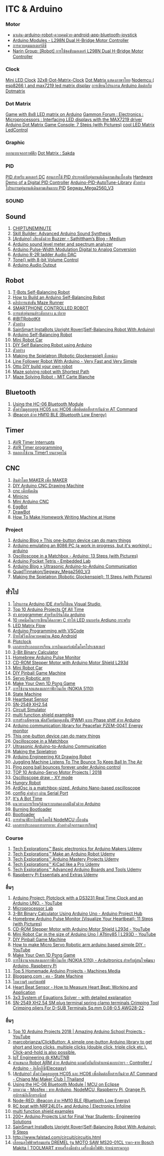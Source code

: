 # ITC & Arduino

### Motor 
- [มาเล่น-arduino-robot-ควบคุมด้วย-android-app-bluetooth-joystick](http://thaiopensource.org/%E0%B8%A1%E0%B8%B2%E0%B9%80%E0%B8%A5%E0%B9%88%E0%B8%99-arduino-robot-%E0%B8%84%E0%B8%A7%E0%B8%9A%E0%B8%84%E0%B8%B8%E0%B8%A1%E0%B8%94%E0%B9%89%E0%B8%A7%E0%B8%A2-android-app-bluetooth-joystick-%E0%B8%81/)
- [Arduino Modules - L298N Dual H-Bridge Motor Controller](https://www.instructables.com/id/Arduino-Modules-L298N-Dual-H-Bridge-Motor-Controll/)
- [การควบคุมมอเตอร์ดีซี](https://www.ioxhop.com/article/99/%E0%B8%81%E0%B8%B2%E0%B8%A3%E0%B8%84%E0%B8%A7%E0%B8%9A%E0%B8%84%E0%B8%B8%E0%B8%A1%E0%B8%A1%E0%B8%AD%E0%B9%80%E0%B8%95%E0%B8%AD%E0%B8%A3%E0%B9%8C%E0%B8%94%E0%B8%B5%E0%B8%8B%E0%B8%B5)
- [Narin Group: [Robot] การใช้ชุดขับมอเตอร์ L298N Dual H-Bridge Motor Controller](http://naringroup.blogspot.com/2016/03/robot-l298n-dual-h-bridge-motor.html)

### Clock
[Mini LED Clock](https://123led.wordpress.com/mini-led-clock/)
[32x8-Dot-Matrix-Clock](https://github.com/ioxhop/32x8-Dot-Matrix-Clock/tree/master/Clock_ESP8266)
[Dot Matrix แสดงภาษาไทย](https://www.youtube.com/user/mrcybero/search?query=DOT)
[Nodemcu ( esp8266 ) and max7219 led matrix display](https://www.youtube.com/watch?v=dzuMXUQwKx8)
[การเขียนโปรแกรม Arduino ติดต่อกับ Dotmatrix](https://www.youtube.com/watch?v=GjYIhbgLgCc)

### Dot Matrix
[Game with 8x8 LED matrix on Arduino](http://blog.itdxer.com/2016/09/26/arduino-game.html)
[Gammon Forum : Electronics : Microprocessors : Interfacing LED displays with the MAX7219 driver](http://www.gammon.com.au/forum/?id=11516)
[Arduino Dot Matrix Game Console: 7 Steps (with Pictures)](https://www.instructables.com/id/Arduino-Dot-Matrix-Game-Console/)
[cool LED Matrix](https://www.facebook.com/watch/?v=548443945598391)
[LedControl](http://wayoda.github.io/LedControl/pages/software)

### Graphic
[ออกแบบจอกราฟฟิก](https://www.facebook.com/groups/arduino.thai/permalink/3079294805446609/)
[Dot Matrix : Sakda](https://www.facebook.com/groups/arduino.thai/permalink/3443815432327876/)

### PID 
[PID สำหรับ มอเตอร์ DC](https://medium.com/@waratep/pid-%E0%B8%AA%E0%B8%B3%E0%B8%AB%E0%B8%A3%E0%B8%B1%E0%B8%9A-%E0%B8%A1%E0%B8%AD%E0%B9%80%E0%B8%95%E0%B8%AD%E0%B8%A3%E0%B9%8C-dc-8014f79b5a7d)
[สอนการใช้ PID ประยุกต์กับหุ่นยนต์เดินตามเส้นเบื้องต้น](https://www.youtube.com/watch?v=zVbqXbINK68)
[Hardware Demo of a Digital PID Controller](https://www.youtube.com/watch?v=fusr9eTceEo)
[Arduino-PID-AutoTune-Library](https://github.com/br3ttb/Arduino-PID-AutoTune-Library)
[ตัวอย่างโปรแกรมหุ่นยนต์เดินตามเส้นแบบ PID](http://www.princebot.net/article/12/%E0%B8%95%E0%B8%B1%E0%B8%A7%E0%B8%AD%E0%B8%A2%E0%B9%88%E0%B8%B2%E0%B8%87%E0%B9%82%E0%B8%9B%E0%B8%A3%E0%B9%81%E0%B8%81%E0%B8%A3%E0%B8%A1%E0%B8%AB%E0%B8%B8%E0%B9%88%E0%B8%99%E0%B8%A2%E0%B8%99%E0%B8%95%E0%B9%8C%E0%B9%80%E0%B8%94%E0%B8%B4%E0%B8%99%E0%B8%95%E0%B8%B2%E0%B8%A1%E0%B9%80%E0%B8%AA%E0%B9%89%E0%B8%99%E0%B9%81%E0%B8%9A%E0%B8%9A-pid-%E0%B8%A2%E0%B9%89%E0%B8%B3%E0%B8%99%E0%B8%B0%E0%B8%95%E0%B8%B1%E0%B8%A7%E0%B8%AD%E0%B8%A2%E0%B9%88%E0%B8%B2%E0%B8%87-555?fbclid=IwAR2NVzwmXdKiw4FscjEYYgxv3u5igfzFLtJnnEiq31QDFzd4GaytqM1-DLo)
[Segway_Mega2560_V3](https://github.com/QuadTinnakon/Segway_Mega2560_V3)

### SOUND 

<h2>Sound </h2>
<ol>
    <li> <a href="http://chiptuneminute.blogspot.com/">CHIPTUNEMINUTE </a></li>
    <li> <a href="https://makezine.com/projects/make-35/advanced-arduino-sound-synthesis/">Skill Builder: Advanced Arduino Sound Synthesis </a></li> 
    <li> <a href="https://medium.com/sathittham/arduino-%E0%B9%80%E0%B8%AA%E0%B8%B5%E0%B8%A2%E0%B8%87%E0%B8%94%E0%B8%B1%E0%B8%87%E0%B8%94%E0%B9%89%E0%B8%A7%E0%B8%A2-buzzer-b32b0482e8d8   ">[Arduino] เสียงดังด้วย Buzzer – Sathittham’s Blog – Medium </a></li> 
    <li> <a href="https://blog.yavilevich.com/2016/08/arduino-sound-level-meter-and-spectrum-analyzer/">Arduino sound level meter and spectrum analyzer </a></li>
    <li> <a href="https://www.instructables.com/id/Arduino-Pulse-Width-Modulation-Digital-to-Analog-C/">Arduino Pulse-Width Modulation Digital to Analog Conversion </a></li>
    <li> <a href="http://pcarduino.blogspot.com/2013/11/arduino-r-2r-ladder-audio-dac.html">Arduino R-2R ladder Audio DAC </a></li>  
    <li> <a href="https://create.arduino.cc/projecthub/connornishijima/tone-with-8-bit-volume-control-no-extra-components-370c66?ref=platform&ref_id=424_recent___&offset=8">Tone() with 8-bit Volume Control </a></li>
    <li> <a href="https://www.instructables.com/id/Arduino-Audio-Output/">Arduino Audio Output</a></li>  
  </ol> 

<h2>Robot </h2>
<ol>
  <li> <a href="https://www.facebook.com/iot.kmutnb/posts/286096828677745">T-Bots Self-Balancing Robot  </a></li>    
  <li> <a href="https://maker.pro/arduino/projects/build-arduino-self-balancing-robot/">How to Build an Arduino Self-Balancing Robot </a></li>  
  <li> <a href="https://www.facebook.com/groups/248804759327872/permalink/295699811305033/">คลิปการแข่งขัน Maze Runner </a></li>  
  <li> <a href="https://www.instructables.com/id/SMARTPHONE-CONTROLLED-ROBOT-USING-BLE-40-/?fbclid=IwAR29miQnXxocnD0syK2yWMxKFcAdHk2_vFhQHyx5Jjn3rdmpHoHi2tfVg3g">SMARTPHONE CONTROLLED ROBOT </a></li>
  <li> <a href="https://www.facebook.com/krumonrobot/videos/2779247108756002/">การแข่งหุ่นยนต์ระดับกลาง ม.ปลาย </a></li>
  <li> <a href="https://www.facebook.com/watch/?v=482581338920494">#iBITRobotKit </a></li>
  <li> <a href="https://www.facebook.com/watch/?v=289365478400888">ตัวอย่าง </a></li>  
  <li> <a href="https://www.instructables.com/id/InstaBots-Upright-Rover/">SainSmart InstaBots Upright Rover(Self-Balancing Robot With Arduino) </a></li>    
  <li> <a href="https://www.instructables.com/id/Arduino-Self-Balancing-Robot-1/?fbclid=IwAR0GhxMe6stV3ckEICx9YI5F6jkDXjyIZXFTp3wGXKFYKbfdRrUqtId0wLU">Arduino Self-Balancing Robot</a></li>      
  <li> <a href="https://www.youtube.com/watch?v=ETPhiqBqXEY&fbclid=IwAR10eX_h0YlIIHorL2tO662mTfQun0A1aRjzYKv1ebtaX-Qgm9Y03PthtLw">Mini Robot Car </a></li>    
  <li> <a href="https://circuitdigest.com/microcontroller-projects/arduino-based-self-balancing-robot?fbclid=IwAR04Ub61W0Xh3NxR3Vi8CqqGMzwj_lMzpiTOMSvCRGp4_YwMF3Khw6Lveew">DIY Self Balancing Robot using Arduino </a></li>  
  <li> <a href="https://www.facebook.com/watch/?v=289365478400888">ตัวอย่าง </a></li>    
  <li> <a href="https://www.instructables.com/id/Making-the-Spielatron-Robotic-Glockenspiel/">Making the Spielatron (Robotic Glockenspiel) ติ้งหน่อง</a></li>      
  <li> <a href="https://www.instructables.com/Line-Follower-Robot-With-Arduino-Really-Fast-and-R/ ">Line Follower Robot With Arduino - Very Fast and Very Simple</a></li> 
  <li> <a href="https://create.arduino.cc/projecthub/cparrapa/otto-diy-build-your-own-robot-in-one-hour-5f2a1c ">Otto DIY build your own robot</a></li>    
  <li> <a href="https://www.youtube.com/watch?v=Jjuc5SBl25w ">Maze solving robot with Shortest Path</a></li>  
  <li> <a href="https://www.youtube.com/watch?v=9Gax_hVO2xc ">Maze Solving Robot - MIT Carte Blanche</a></li>

  </ol> 
  
<h2>Bluetooth </h2>
<ol>
    <li> <a href="https://mcuoneclipse.com/2013/06/19/using-the-hc-06-bluetooth-module/">Using the HC-06 Bluetooth Module </a></li> 
    <li> <a href="https://archive.cmmakerclub.com/2016/10/micro/arduino-2/arduino-%E0%B8%95%E0%B8%B1%E0%B9%89%E0%B8%87%E0%B8%84%E0%B9%88%E0%B8%B2%E0%B9%82%E0%B8%A1%E0%B8%94%E0%B8%B9%E0%B8%A5%E0%B8%9A%E0%B8%A5%E0%B8%B9%E0%B8%97%E0%B8%B9%E0%B8%98-hc05-%E0%B9%81%E0%B8%A5/">ตั้งค่าโมดูลบลูทูธ HC05 และ HC06 เพื่อติดต่อสื่อสารกันด้วย AT Command </a></li>   
    <li> <a href="http://noderedsupotsaeea.blogspot.com/2017/01/ibeacon-hm10-ble-bluetooth-low-energy.html">iBeacon ด้วย HM10 BLE (Bluetooth Low Energy)  </a></li> 
 </ol> 
 
 <h2>Timer </h2>
<ol>
    <li> <a href="http://exploreembedded.com/wiki/AVR_Timer_Interrupts">AVR Timer Interrupts  </a></li>    
    <li> <a href="https://exploreembedded.com/wiki/AVR_Timer_programming">AVR Timer programming   </a></li>    
    <li> <a href="https://menglab.blogspot.com/2018/06/timer1.html?m=1&fbclid=IwAR19pEAIHbdNqHlYlcuVS3bGg2D3Fqc9xmtM0lg5PPiOW4jM1oXkp8dGLDQ">ทดลองใช้งาน Timer1 บนอาดุยโน่   </a></li>      
</ol>   
 
<h2>CNC </h2>
<ol> 
    <li> <a href="https://www.zonemaker.com/">สินค้าโดย MAKER เพื่อ MAKER </a></li> 
    <li> <a href="https://www.instructables.com/id/DIY-Arduino-Drawing-Machine/">DIY Arduino CNC Drawing Machine </a></li> 
    <li> <a href="https://aofcnc.blogspot.com/">cnc เด็กหัดเดิน  </a></li> 
    <li> <a href="http://panmaneecnc.blogspot.com/2017/04/cnc-controller-estlcam.html">Minicnc  </a></li> 
    <li> <a href="https://create.arduino.cc/projecthub/me_zain/mini-arduino-cnc-7e4e30?ref=platform&ref_id=424_recent_30days__&offset=7">Mini Arduino CNC </a></li> 
    <li> <a href="https://www.facebook.com/watch/?v=361326701170840">EggBot </a></li>   
    <li> <a href="https://hackaday.com/2018/09/16/drawbot-badge-represents-the-cnc-world-in-badge-design/?fbclid=IwAR2vH6CknObMbmIQS4-zJtGG3SmvESfHda_eEAvmeM2Q4w30W6dAWlu2gVg">DrawBot </a></li>   
    <li> <a href="https://www.youtube.com/watch?v=nkO8--Zyl8w&fbclid=IwAR3f64QE2mOCTIzxP_FgYciMMt97FSWsZyr6h0VVZEfCqPCv75O7VAEZucU">How To Make Homework Writing Machine at Home </a></li>     
</ol>

<h3>Project</h3>
<ol>
<li> <a href="https://blog.arduino.cc/2018/12/10/this-one-button-device-can-do-many-things/   ">Arduino Blog » This one-button device can do many things </a></li>  
<li> <a href="https://www.reddit.com/r/arduino/comments/6sdtxr/arduino_emulating_an_8086_pc_a_work_in_progress/   ">Arduino emulating an 8086 PC (a work in progress, but it's working) : arduino </a></li>  
<li> <a href="https://www.instructables.com/id/Oscilloscope-in-a-Matchbox-Arduino/   ">Oscilloscope in a Matchbox - Arduino: 13 Steps (with Pictures) </a></li>    
<li> <a href="http://embedded-lab.com/blog/arduino-pocket-tetris/   ">Arduino Pocket Tetris - Embedded Lab </a></li>  
<li> <a href="https://blog.arduino.cc/2018/06/01/ultrasonic-arduino-to-arduino-communication/   ">Arduino Blog » Ultrasonic Arduino-to-Arduino Communication </a></li>  
<li> <a href="https://github.com/QuadTinnakon/Segway_Mega2560_V3   ">QuadTinnakon/Segway_Mega2560_V3 </a></li>   
<li> <a href="http://www.instructables.com/id/Making-the-Spielatron-Robotic-Glockenspiel/   ">Making the Spielatron (Robotic Glockenspiel): 11 Steps (with Pictures) </a></li>     
</ol>  

<h2>ทั่วไป </h2>
<ol>
    <li> <a href="https://marketplace.visualstudio.com/items?itemName=VisualMicro.ArduinoIDEforVisualStudio">โปรแกรม Arduino IDE สำหรับใช้บน Visual Studio  </a></li>   
    <li> <a href="https://www.youtube.com/watch?v=3p6wQm_LqMo">Top 10 Arduino Projects Of All Time </a></li>       
    <li> <a href="https://www.facebook.com/groups/arduino.thai/permalink/3117072668335489/">ทำ programmer สำหรับเบิร์นโค้ด arduino </a></li>      
    <li> <a href="https://www.facebook.com/iot.kmutnb/posts/479693739318052">10 เทคนิคในการเขียนโค้ดภาษา C ทำให้ LED บนบอร์ด Ardiuno กระพริบ </a></li>    
    <li> <a href="https://www.facebook.com/watch/?v=548443945598391">LED Matrix Flow </a></li>  
    <li> <a href="https://www.dmcinfo.com/latest-thinking/blog/id/9484/arduino-programming-with-vscode">Arduino Programming with VSCode </a></li>    
    <li> <a href="https://www.youtube.com/watch?v=NlbvbDItu1M">ป้ายไฟวิ่งเล็กควบคุมผ่าน App Android </a></li>    
    <li> <a href="https://www.youtube.com/watch?v=2DZSj8b2RGw">Plotclock </a></li>   
    <li> <a href="http://narong.ece.engr.tu.ac.th/microlab/document/index.php">เอกสารประกอบการเรียน การอินเตอร์เฟสไมโครโปรเซสเซอร์ </a></li>   
    <li> <a href="https://create.arduino.cc/projecthub/22warehamD/3-bit-binary-calculator-using-arduino-uno-e9d93b">3-Bit Binary Calculator </a></li>   
    <li> <a href="https://www.instructables.com/id/Homebrew-Arduino-Pulse-Monitor-Visualize-Your-Hear/">Homebrew Arduino Pulse Monitor </a></li>   
    <li> <a href="https://www.youtube.com/watch?v=3kZPqMbo1SY&feature=youtu.be">CD-ROM Stepper Motor with Arduino Motor Shield L293d </a></li>     
    <li> <a href="https://www.youtube.com/watch?v=ETPhiqBqXEY&feature=youtu.be">Mini Robot Car </a></li>  
    <li> <a href="https://www.facebook.com/watch/?v=1048763375276008">DIY Pinball Game Machine </a></li>  
    <li> <a href="https://www.youtube.com/watch?v=MCYJAyIXBdA">Servo Robotic arm </a></li>    
    <li> <a href="https://www.instructables.com/id/Make-Your-Own-1D-Pong-Game/">Make Your Own 1D Pong Game </a></li>  
    <li> <a href="https://www.arduitronics.com/article/61/%E0%B8%81%E0%B8%B2%E0%B8%A3%E0%B9%83%E0%B8%8A%E0%B9%89%E0%B8%87%E0%B8%B2%E0%B8%99%E0%B8%88%E0%B8%AD%E0%B9%81%E0%B8%AA%E0%B8%94%E0%B8%87%E0%B8%9C%E0%B8%A5%E0%B8%81%E0%B8%A3%E0%B8%B2%E0%B8%9F%E0%B8%B4%E0%B8%81%E0%B9%82%E0%B8%99%E0%B9%80%E0%B8%81%E0%B8%B5%E0%B8%A2-nokia-5110">การใช้งานจอแสดงผลกราฟิกโนเกีย (NOKIA 5110) </a></li>  
    <li> <a href="https://www.bloggang.com/mainblog.php?id=zol&month=12-07-2009&group=10&gblog=119">State Machine</a></li>  
    <li> <a href="https://www.elprocus.com/heartbeat-sensor-working-application/">Heartbeat Sensor </a></li>    
    <li> <a href="https://www.mcucity.com/product/864/sn-2549-xh2-54-sm-plug-terminal-spring-clamp-terminals-crimping-tool-crimping-pliers-for-d-sub-termi-2">SN-2549 XH2.54 </a></li>    
    <li> <a href="http://www.falstad.com/circuit/circuitjs.html">Circuit Simulator </a></li>  
    <li> <a href="http://arduinolearning.com/code/multi-function-shield-examples.php">multi function shield examples </a></li>    
    <li> <a href="https://eleceasy.com/t/pwm-phase-shitf-arduino/615?u=archer&fbclid=IwAR2RwIsnQVzpUj7Xgh6tUPCasMSXzszcGAkdA8LDw6l60_TX0PXP_BaTV-E">การสร้างสัญญาณ พัลส์วิดท์มอดูเลชั่น (PWM) แบบ Phase shitf ด้วย Arduino </a></li>    
    <li> <a href="https://github.com/olehs/PZEM004T?fbclid=IwAR0wEkSl6YYlXnZSZkSbzD4rrbrs5xzqeZpltDSQ3GwBxBGzI1RR3HW6MzQ">Arduino communication library for Peacefair PZEM-004T Energy monitor  </a></li>  
    <li> <a href="https://blog.arduino.cc/2018/12/10/this-one-button-device-can-do-many-things/">This one-button device can do many things </a></li>  
    <li> <a href="https://www.instructables.com/id/Oscilloscope-in-a-Matchbox-Arduino/">Oscilloscope in a Matchbox </a></li>
    <li> <a href="https://blog.arduino.cc/2018/06/01/ultrasonic-arduino-to-arduino-communication/">Ultrasonic Arduino-to-Arduino Communication </a></li>
    <li> <a href="https://www.instructables.com/id/Making-the-Spielatron-Robotic-Glockenspiel/">Making the Spielatron </a></li>
    <li> <a href="https://www.facebook.com/watch/?v=10155504756781641">Arduino Engineering Kit Drawing Robot </a></li>
    <li> <a href="https://hackaday.com/2018/07/25/juggling-machine-listens-to-the-bounce-to-keep-ball-in-the-air/?fbclid=IwAR09sVKAtq2QPv7FkyIqzEqYKvd76IFLjfITn9n_qzUtFTw4pxtOTJsQ7qI">Juggling Machine Listens To The Bounce To Keep Ball In The Air </a></li>  
    <li> <a href="https://blog.arduino.cc/2018/07/25/ping-pong-ball-bounces-forever-under-arduino-control/?fbclid=IwAR0c0LnN-ysCngc3f8WfDfq7As2XrrUlZvB2BiSD3jQuc4ENqrZyjSfCFUQ">Ping pong ball bounces forever under Arduino control </a></li>  
    <li> <a href="https://www.youtube.com/watch?v=Ogm3ITBxkL8&fbclid=IwAR012KkuiUKlJ8AWY21KX0ou5GNx-73o7uJ424pNpAdmp4BAy0eWHKk6n-k">TOP 10 Arduino-Servo Motor Projects | 2018 </a></li>  
    <li> <a href="http://www.electronoobs.com/eng_arduino_tut63.php?fbclid=IwAR09D-h0XavxAQ-vi1lUhhiHmCmAlDhEyAYamHiF4M8BOk4eMwLRMLH6BFQ">Oscilloscope draw - XY mode  </a></li>  
    <li> <a href="https://www.youtube.com/watch?v=KfP_LfUiwdc&fbclid=IwAR1gwhPs3V4jM2zdkK1OFHYs5KiXjAehDzVs3wxYUnwvPfScq5gZx_KRrEQ">Hungry Robot  </a></li>  
    <li> <a href="https://blog.arduino.cc/2018/09/19/ardosc-is-a-matchbox-sized-arduino-nano-based-oscilloscope/?fbclid=IwAR3sRk4mz2_SfvrqY1hDHchuS0GrstTrfmB9LpBQZZbCisKuFFexOXTUaLM">ArdOsc is a matchbox-sized, Arduino Nano-based oscilloscope </a></li>    
    <li> <a href="https://www.facebook.com/groups/arduino.thai/permalink/2096062827103150/">config ค่าต่างๆ ผ่าน Serial Port </a></li>    
    <li> <a href="https://www.facebook.com/watch/?v=267197853955660">It's A Bot Time </a></li>    
    <li> <a href="https://www.iot.eng.kmutnb.ac.th/pub/docs/2018/learning_with_arduino/">แนวทางการเรียนรู้ด้านระบบสมองกลฝังตัวด้วย Arduino  </a></li>      
    <li> <a href="https://www.playbotix.com/2018/12/usbasp.html?m=1&fbclid=IwAR19oOWbo67TcCTXV-H13B-9Iif_yj60Nt-ZNdVcXFQA1b1BOwEWWe1xCc8">Burning Bootloader  </a></li>    
    <li> <a href="https://www.facebook.com/groups/448555958824892/permalink/890088838004933/">Bootloader </a></li>      
    <li> <a href="https://www.youtube.com/watch?v=o9LO2ACAcVs&fbclid=IwAR18pahKUwSdsdszv9Ws3ZFV08zlY2yIhiQaGtegmCojIysbSMOfBf2nZ6g">การทำนาฬิกาใบพัดโดยใช้ NodeMCU เบื้องต้น </a></li>     
    <li> <a href="https://www.iot.eng.kmutnb.ac.th/pub/docs/electronics_and_coding_labs/?fbclid=IwAR0olp-18mgUNjyGBHrNl96v3CBcB0FYjYsLOX4Xf_4Bz4obPHVXQienISU">เอกสารประกอบการบรรยาย: ตัวอย่างกิจกรรมการเรียนรู้  </a></li>     
  </ol>    

<h3>Course</h3>
<ol>
  <li> <a href="https://www.udemy.com/course/basic-electronics/">Tech Explorations™ Basic electronics for Arduino Makers Udemy</a></li>  
  <li> <a href="https://www.udemy.com/course/arduino-robot/">Tech Explorations™ Make an Arduino Robot Udemy</a></li>  
  <li> <a href="https://www.udemy.com/course/arduino-step-by-step-2017-getting-started-projects/">Tech Explorations™ Arduino Mastery Projects Udemy </a></li>  
  <li> <a href="https://www.udemy.com/course/kicad-like-a-pro-2e/">Tech Explorations™ KiCad like a Pro Udemy </a></li>  
  <li> <a href="https://www.udemy.com/course/advanced-arduino-boards-and-tools/">Tech Explorations™ Advanced Arduino Boards and Tools Udemy </a></li>  
  <li> <a href="https://www.udemy.com/course/raspberry-pi-essentials-and-extras/">Raspberry Pi Essentials and Extras Udemy </a></li>  

</ol>
  <h3>อื่นๆ</h3>
<ol>
  <li> <a href="https://www.youtube.com/watch?v=2DZSj8b2RGw   ">Arduino Project: Plotclock with a DS3231 Real Time Clock and an Arduino UNO. - YouTube </a></li>  
  <li> <a href="http://narong.ece.engr.tu.ac.th/microlab/document/index.php   ">Microprocessor Lab </a></li>  
  <li> <a href="https://create.arduino.cc/projecthub/22warehamD/3-bit-binary-calculator-using-arduino-uno-e9d93b   ">3-Bit Binary Calculator Using Arduino Uno - Arduino Project Hub </a></li>    
  <li> <a href="https://www.instructables.com/id/Homebrew-Arduino-Pulse-Monitor-Visualize-Your-Hear/   ">Homebrew Arduino Pulse Monitor   (Visualize Your Heartbeat): 11 Steps (with Pictures) </a></li>  
  <li> <a href="https://www.youtube.com/watch?v=3kZPqMbo1SY&feature=youtu.be   ">CD-ROM Stepper Motor with Arduino Motor Shield L293d - YouTube </a></li>  
  <li> <a href="https://www.youtube.com/watch?v=ETPhiqBqXEY&feature=youtu.be   ">Mini Robot Car in the size of Arduino Uno | ATtiny85 | L293D - YouTube </a></li>  
  <li> <a href="https://www.facebook.com/punjabkesarijugaad/videos/1048763375276008/   ">DIY Pinball Game Machine </a></li>  
  <li> <a href="https://www.youtube.com/watch?v=MCYJAyIXBdA   ">How to make Micro Servo Robotic arm arduino based simple DIY - YouTube </a></li>  
  <li> <a href="http://www.instructables.com/id/Make-Your-Own-1D-Pong-Game/   ">Make Your Own 1D Pong Game </a></li>    
  <li> <a href="https://www.arduitronics.com/article/61/%E0%B8%81%E0%B8%B2%E0%B8%A3%E0%B9%83%E0%B8%8A%E0%B9%89%E0%B8%87%E0%B8%B2%E0%B8%99%E0%B8%88%E0%B8%AD%E0%B9%81%E0%B8%AA%E0%B8%94%E0%B8%87%E0%B8%9C%E0%B8%A5%E0%B8%81%E0%B8%A3%E0%B8%B2%E0%B8%9F%E0%B8%B4%E0%B8%81%E0%B9%82%E0%B8%99%E0%B9%80%E0%B8%81%E0%B8%B5%E0%B8%A2-nokia-5110   ">การใช้งานจอแสดงผลกราฟิกโนเกีย (NOKIA 5110) - Arduitronics สำหรับผู้สนใจพัฒนา Arduino, Raspberry Pi</a></li>  
  <li> <a href="http://machinesmedia.com/top-5-homemade-arduino-projects/   ">Top 5 Homemade Arduino Projects - Machines Media </li>  
  <li> <a href="https://www.bloggang.com/mainblog.php?id=zol&month=12-07-2009&group=10&gblog=119   ">Bloggang.com : ศล - State Machine </a></li> 
  <li> <a href="http://www.wicec.ac.th/web/ebook/ep1/content_kir.htm   ">ใบความรู้ เคอร์ชอฟฟ์ </a></li>
  <li> <a href="https://www.elprocus.com/heartbeat-sensor-working-application/   ">Heart Beat Sensor - How to Measure Heart Beat: Working and Application </a></li>
  <li> <a href="https://www.mathportal.org/calculators/system-of-equations-solver/system-3x3.php   ">3x3 System of Equations Solver - with detailed explanation </a></li>
  <li> <a href="https://www.mcucity.com/product/864/sn-2549-xh2-54-sm-plug-terminal-spring-clamp-terminals-crimping-tool-crimping-pliers-for-d-sub-termi-2   ">SN-2549 XH2.54 SM plug terminal spring clamp terminals Crimping Tool Crimping pliers For D-SUB Terminals Sq.mm 0.08-0.5 AWG28-22</a></li>

</ol>

<h3>อื่นๆ</h3>
<ol>
   <li> <a href="https://www.youtube.com/watch?v=iuYq_rafFco&fbclid=IwAR1KKMXrZrlh9iSVAQi3DcmOq2NKbwUZjY5W8k-FjSKUXxtDRPhQ4lpr_rA   ">Top 10 Arduino Projects 2018 | Amazing Arduino School Projects - YouTube </a></li> 
  <li> <a href="https://github.com/marcobrianza/ClickButton   ">marcobrianza/ClickButton: A simple one-button Arduino library to get short and long clicks, multiple clicks (double click, triple click etc.). Click-and-hold is also possible. </a></li> 
  <li> <a href="https://www.iot.eng.kmutnb.ac.th/pub/docs/2018/learning_with_arduino/   ">IoT Engineering @ KMUTNB </a></li> 
  <li> <a href="https://eleceasy.com/t/robot-arm-arduino/72   ">ทำแขนกล Robot ARM ด้วย Arduino แถมยังบันทึกตำแหน่งแบบง่ายๆ - Controller / Arduino - อิเล็กอีซี่(Eleceasy) </a></li> 
  <li> <a href="http://archive.cmmakerclub.com/2016/10/micro/arduino-2/arduino-%E0%B8%95%E0%B8%B1%E0%B9%89%E0%B8%87%E0%B8%84%E0%B9%88%E0%B8%B2%E0%B9%82%E0%B8%A1%E0%B8%94%E0%B8%B9%E0%B8%A5%E0%B8%9A%E0%B8%A5%E0%B8%B9%E0%B8%97%E0%B8%B9%E0%B8%98-hc05-%E0%B9%81%E0%B8%A5/   ">[Arduino] ตั้งค่าโมดูลบลูทูธ HC05 และ HC06 เพื่อติดต่อสื่อสารกันด้วย AT Command - Chiang Mai Maker Club | Thailand </a></li> 
  <li> <a href="https://mcuoneclipse.com/2013/06/19/using-the-hc-06-bluetooth-module/   ">Using the HC-06 Bluetooth Module | MCU on Eclipse </a></li>   
  <li> <a href="https://www.mosfex.com/article   ">บทความ - Mosfex : ขาย Arduino, NodeMCU, Raspberry Pi, Orange Pi, อุปกรณ์อิเล็กทรอนิกส์  </a></li> 
  <li> <a href="http://noderedsupotsaeea.blogspot.com/2017/01/ibeacon-hm10-ble-bluetooth-low-energy.html   ">Node-RED: iBeacon ด้วย HM10 BLE (Bluetooth Low Energy) </a></li> 
  <li> <a href="http://www.electronicsinfoline.com/pin/37267/?utm_medium=social&utm_campaign=postplanner&utm_source=facebook.com   ">RC boat with NRF24L01+ and Arduino | Electronics Infoline </a></li> 
  <li> <a href="http://arduinolearning.com/code/multi-function-shield-examples.php   ">multi function shield examples </a></li> 
  <li> <a href="https://www.mechlectures.com/arduino-projects-list-final-year-students/   ">200+ Arduino Projects List for Final Year Students- Engineering Solutions </a></li> 
  <li> <a href="http://www.instructables.com/id/InstaBots-Upright-Rover/   ">SainSmart InstaBots Upright Rover(Self-Balancing Robot With Arduino): 9 Steps </a></li>     
  <li> <a href="http://www.falstad.com/circuit/circuitjs.html   ">http://www.falstad.com/circuit/circuitjs.html </a></li> 
  <li> <a href="http://www.toolmartonline.com/index.php?option=com_virtuemart&Itemid=4&category_id=51&flypage=flypage.tpl&lang=th&limitstart=0&page=shop.product_details&product_id=969&vmcchk=1&Itemid=4   ">เลื่อยฉลุไฟฟ้าพร้อมแท่น DREMEL รุ่น MOTO SAW MS20-01CL ราคา-ขาย Bosch Makita | TOOLMART ขายเครื่องมือช่าง เครื่องมือไฟฟ้า จำหน่ายราคาถูก </a></li>     
</ol>     
